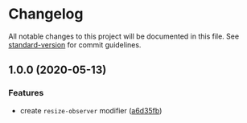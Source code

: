 # Changelog

All notable changes to this project will be documented in this file. See [standard-version](https://github.com/conventional-changelog/standard-version) for commit guidelines.

## 1.0.0 (2020-05-13)

### Features

- create `resize-observer` modifier ([a6d35fb](https://github.com/alexlafroscia/ember-resize-observer-modifier/commit/a6d35fb728899aee02b670111ac0aa80706cd0ed))
